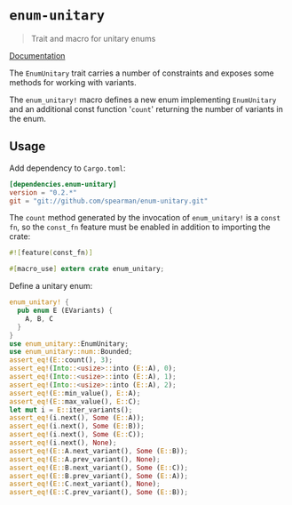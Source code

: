 # `enum-unitary`

> Trait and macro for unitary enums

[Documentation](https://spearman.github.io/enum-unitary/enum_unitary/index.html)

The `EnumUnitary` trait carries a number of constraints and exposes some
methods for working with variants.

The `enum_unitary!` macro defines a new enum implementing `EnumUnitary` and an
additional const function '`count`' returning the number of variants in the
enum.

## Usage

Add dependency to `Cargo.toml`:

```toml
[dependencies.enum-unitary]
version = "0.2.*"
git = "git://github.com/spearman/enum-unitary.git"
```

The `count` method generated by the invocation of `enum_unitary!` is a `const
fn`, so the `const_fn` feature must be enabled in addition to importing the
crate:

```rust
#![feature(const_fn)]

#[macro_use] extern crate enum_unitary;
```

Define a unitary enum:

```rust
enum_unitary! {
  pub enum E (EVariants) {
    A, B, C
  }
}
use enum_unitary::EnumUnitary;
use enum_unitary::num::Bounded;
assert_eq!(E::count(), 3);
assert_eq!(Into::<usize>::into (E::A), 0);
assert_eq!(Into::<usize>::into (E::A), 1);
assert_eq!(Into::<usize>::into (E::A), 2);
assert_eq!(E::min_value(), E::A);
assert_eq!(E::max_value(), E::C);
let mut i = E::iter_variants();
assert_eq!(i.next(), Some (E::A));
assert_eq!(i.next(), Some (E::B));
assert_eq!(i.next(), Some (E::C));
assert_eq!(i.next(), None);
assert_eq!(E::A.next_variant(), Some (E::B));
assert_eq!(E::A.prev_variant(), None);
assert_eq!(E::B.next_variant(), Some (E::C));
assert_eq!(E::B.prev_variant(), Some (E::A));
assert_eq!(E::C.next_variant(), None);
assert_eq!(E::C.prev_variant(), Some (E::B));
```
